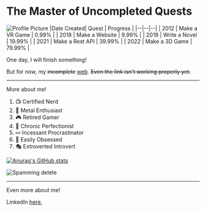 # The Master of Uncompleted Quests
![Profile Picture](https://socialmagz.com/wp-content/uploads/2020/12/anime-glasses.jpg)
|Date Created| Quest | Progress | 
|--|--|--|
| 2012 | Make a VR Game | 0.99% |
| 2018 | Make a Website | 9.99% |
| 2019 | Write a Novel | 19.99% |
| 2021 | Make a Rest API | 39.99% |
| 2022 | Make a 3D Game | 79.99% |

One day, I will finish something!

But for now, my ~~incomplete~~ [web](https://github.com/khosbilegt/khosbilegt). ~~Even the link isn't working properly yet.~~

---
More about me!

 1. 📺 Certified Nerd
 2. 🎸 Metal Enthusiast
 3. 🎮 Retired Gamer
 4. 📏 Chronic Perfectionist
 5. 💤 Incessant Procrastinator 
 6. 🐝 Easily Obsessed
 7. 🎭 Extroverted Introvert

[![Anurag's GitHub stats](https://github-readme-stats.vercel.app/api?username=khosbilegt)](https://github.com/anuraghazra/github-readme-stats)

![Spamming delete](https://64.media.tumblr.com/e8fd3aa29526c41511c60505f64a0098/tumblr_psdjxl5hCT1t9q05y_540.gif)

---

Even more about me!

LinkedIn [here.](https://www.linkedin.com/in/khosbilegt-bilegsaikhan-82929424b/)
